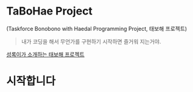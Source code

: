 # TaBoHae Project 
(Taskforce Bonobono with Haedal Programming Project, 태보해 프로젝트)

> 내가 코딩을 해서 무언가를 구현하기 시작하면 즐거워 지는거야.

[성록이가 소개하는 태보해 프로젝트](pdf/taebohaeProject.pdf)

# 시작합니다


